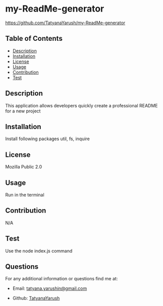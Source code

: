 
  
  # my-ReadMe-generator
  https://github.com/TatyanaYarush/my-ReadMe-generator

  ## Table of Contents

  - [Description](#description)
  - [Installation](#installation)
  - [License](#license)
  - [Usage](#usage)
  - [Contribution](#contribution)
  - [Test](#test)

  ## Description
  This application allows developers quickly create a professional README for a new project

  ## Installation
  Install following packages util, fs, inquire

  ## License
  Mozilla Public 2.0

  ## Usage
  Run in the terminal

  ## Contribution
  N/A

  ## Test
  Use the node index.js command

 ## Questions
 For any additional information or questions find me at:

 - Email: [tatyana.yarushin@gmail.com](mailto:tatyana.yarushin@gmail.com)
 
 - Github: [TatyanaYarush](https://github.com/TatyanaYarush)
